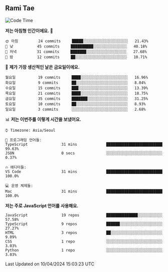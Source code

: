 ## Rami Tae

<!--START_SECTION:waka-->
![Code Time](http://img.shields.io/badge/Code%20Time-1%2C366%20hrs%202%20mins-blue)

**저는 아침형 인간이에요. 🐤** 

```text
🌞 아침         24 commits     █████░░░░░░░░░░░░░░░░░░░░   21.43% 
🌆 낮　         45 commits     ██████████░░░░░░░░░░░░░░░   40.18% 
🌃 저녁         31 commits     ███████░░░░░░░░░░░░░░░░░░   27.68% 
🌙 밤　         12 commits     ██░░░░░░░░░░░░░░░░░░░░░░░   10.71%

```
📅 **제가 가장 생산적인 날은 금요일이에요.** 

```text
월요일          19 commits     ████░░░░░░░░░░░░░░░░░░░░░   16.96% 
화요일          9 commits      ██░░░░░░░░░░░░░░░░░░░░░░░   8.04% 
수요일          15 commits     ███░░░░░░░░░░░░░░░░░░░░░░   13.39% 
목요일          21 commits     ████░░░░░░░░░░░░░░░░░░░░░   18.75% 
금요일          35 commits     ███████░░░░░░░░░░░░░░░░░░   31.25% 
토요일          10 commits     ██░░░░░░░░░░░░░░░░░░░░░░░   8.93% 
일요일          3 commits      ░░░░░░░░░░░░░░░░░░░░░░░░░   2.68%

```


📊 **저는 이번주를 이렇게 시간을 보냈어요.** 

```text
⌚︎ Timezone: Asia/Seoul

💬 프로그래밍 언어들: 
TypeScript               31 mins             █████████████████████████   99.63% 
JSON                     0 secs              ░░░░░░░░░░░░░░░░░░░░░░░░░   0.37%

🔥 에디터들: 
VS Code                  31 mins             █████████████████████████   100.0%

💻 운영 체제들: 
Mac                      31 mins             █████████████████████████   100.0%

```

**저는 주로 JavaScript 언어를 사용해요.** 

```text
JavaScript               19 repos            ██████████████░░░░░░░░░░░   57.58% 
TypeScript               9 repos             ██████░░░░░░░░░░░░░░░░░░░   27.27% 
HTML                     3 repos             ██░░░░░░░░░░░░░░░░░░░░░░░   9.09% 
CSS                      1 repo              ░░░░░░░░░░░░░░░░░░░░░░░░░   3.03% 
Python                   1 repo              ░░░░░░░░░░░░░░░░░░░░░░░░░   3.03%

```



 Last Updated on 10/04/2024 15:03:23 UTC
<!--END_SECTION:waka-->
